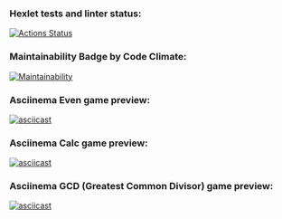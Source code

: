 ### Hexlet tests and linter status:
[![Actions Status](https://github.com/michael-nmg/java-project-61/workflows/hexlet-check/badge.svg)](https://github.com/michael-nmg/java-project-61/actions)

### Maintainability Badge by Code Climate:
[![Maintainability](https://api.codeclimate.com/v1/badges/ce365d3241f427b0b298/maintainability)](https://codeclimate.com/github/michael-nmg/java-project-61/maintainability)

### Asciinema Even game preview:
[![asciicast](https://asciinema.org/a/ovEPtb9fPnWZMteWida7ZAv4e.svg)](https://asciinema.org/a/ovEPtb9fPnWZMteWida7ZAv4e)

### Asciinema Calc game preview:
[![asciicast](https://asciinema.org/a/K2fSiCKpooNjAPt5nN2RkdpnZ.svg)](https://asciinema.org/a/K2fSiCKpooNjAPt5nN2RkdpnZ)

### Asciinema GCD (Greatest Common Divisor) game preview:
[![asciicast](https://asciinema.org/a/KPfHoHGSVadz0VMiMHiRZ7VlC.svg)](https://asciinema.org/a/KPfHoHGSVadz0VMiMHiRZ7VlC)

